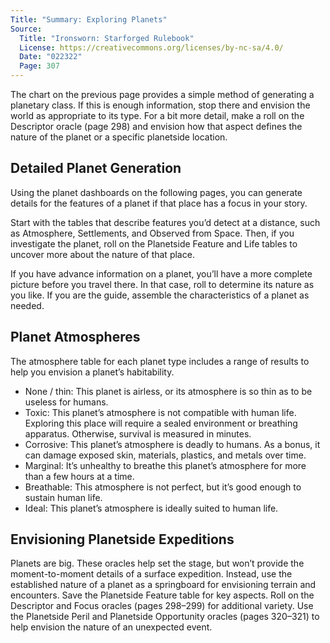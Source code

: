 ```yaml
---
Title: "Summary: Exploring Planets"
Source:
  Title: "Ironsworn: Starforged Rulebook"
  License: https://creativecommons.org/licenses/by-nc-sa/4.0/
  Date: "022322"
  Page: 307
---
```


The chart on the previous page provides a simple method of generating a planetary class. If this is enough information, stop there and envision the world as appropriate to its type. For a bit more detail, make a roll on the Descriptor oracle (page 298) and envision how that aspect defines the nature of the planet or a specific planetside location.

## Detailed Planet Generation

Using the planet dashboards on the following pages, you can generate details for the features of a planet if that place has a focus in your story.

Start with the tables that describe features you’d detect at a distance, such as Atmosphere, Settlements, and Observed from Space. Then, if you investigate the planet, roll on the Planetside Feature and Life tables to uncover more about the nature of that place.

If you have advance information on a planet, you’ll have a more complete picture before you travel there. In that case, roll to determine its nature as you like. If you are the guide, assemble the characteristics of a planet as needed.

## Planet Atmospheres

The atmosphere table for each planet type includes a range of results to help you envision a planet’s habitability.

  * None / thin: This planet is airless, or its atmosphere is so thin as to be useless for humans.
  * Toxic: This planet’s atmosphere is not compatible with human life. Exploring this place will require a sealed environment or breathing apparatus. Otherwise, survival is measured in minutes.
  * Corrosive: This planet’s atmosphere is deadly to humans. As a bonus, it can damage exposed skin, materials, plastics, and metals over time.
  * Marginal: It’s unhealthy to breathe this planet’s atmosphere for more than a few hours at a time.
  * Breathable: This atmosphere is not perfect, but it’s good enough to sustain human life.
  * Ideal: This planet’s atmosphere is ideally suited to human life.

## Envisioning Planetside Expeditions

Planets are big. These oracles help set the stage, but won’t provide the moment-to-moment details of a surface expedition. Instead, use the established nature of a planet as a springboard for envisioning terrain and encounters. Save the Planetside Feature table for key aspects. Roll on the Descriptor and Focus oracles (pages 298–299) for additional variety. Use the Planetside Peril and Planetside Opportunity oracles (pages 320–321) to help envision the nature of an unexpected event.
